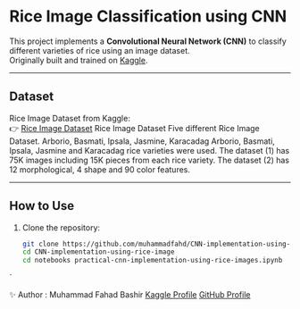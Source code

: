 # Rice Image Classification using CNN

This project implements a **Convolutional Neural Network (CNN)** to classify different varieties of rice using an image dataset.  
Originally built and trained on [Kaggle](https://www.kaggle.com/code/muhammadfahadbashir/practical-cnn-implementation-using-rice-images).

---

## Dataset
Rice Image Dataset from Kaggle:  
👉 [Rice Image Dataset](https://www.kaggle.com/datasets/muratkokludataset/rice-image-dataset)
Rice Image Dataset Five different Rice Image Dataset. Arborio, Basmati, Ipsala, Jasmine, Karacadag
Arborio, Basmati, Ipsala, Jasmine and Karacadag rice varieties were used.
The dataset (1) has 75K images including 15K pieces from each rice variety. The dataset (2) has 12 morphological, 4 shape and 90 color features.

---

##  How to Use
1. Clone the repository:
   ```bash
   git clone https://github.com/muhammadfahd/CNN-implementation-using-rice-image.git
   cd CNN-implementation-using-rice-image
   cd notebooks practical-cnn-implementation-using-rice-images.ipynb
`

✨ Author : Muhammad Fahad Bashir
[Kaggle Profile](https://www.kaggle.com/muhammadfahadbashir)
[GitHub Profile](https://github.com/muhammadfahd)